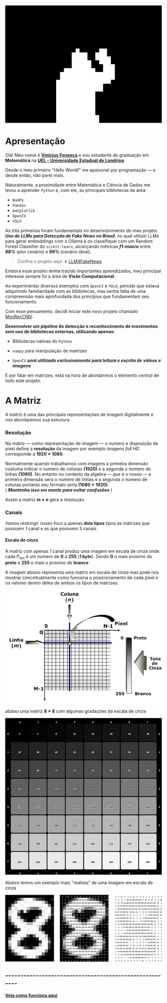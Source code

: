 
![wave](media/image/wave.gif)

# **Apresentação**
Olá! Meu nome é **[Vinícius Fonseca](https://www.linkedin.com/in/vinicius-silva-fonseca/)** e sou estudante de graduação em **Matemática** na **[UEL - Universidade Estadual de Londrina](https://portal.uel.br/conheca-a-uel/)**.  

Desde o meu primeiro "Hello World!" me apaixonei por programação — e desde então, não parei mais.  

Naturalmente, a proximidade entre Matemática e Ciência de Dados me levou a aprender ``Python`` e, com ele, as principais bibliotecas da área:

  - `NumPy`
  - `Pandas`
  - `matplotlib`
  - `OpenCV`
  - `YOLO`

As três primeiras foram fundamentais no desenvolvimento do meu projeto ***Uso de LLMs para Detecção de Fake News no Brasil***, no qual utilizei LLMs para gerar embeddings com o Ollama e os classifiquei com um Random Forest Classifier do `scikit-learn`, alcançando métricas ***f1-macro*** entre ***88%*** (pior cenário) e ***99%*** (cenário ideal).

>Confira o projeto aqui **→** [LLM4FakeNews](https://github.com/Viniks07/LLM4FakeNews)   

Embora esse projeto tenha trazido importantes aprendizados, meu principal interesse sempre foi a área de **Visão Computacional**.  

Ao experimentar diversos exemplos com `OpenCV` e `YOLO`, percebi que estava adquirindo familiaridade com as bibliotecas, mas sentia falta de uma compreensão mais aprofundada dos princípios que fundamentam seu funcionamento.

Com esse pensamento, decidi iniciar este novo projeto chamado [MovRecCNN](https://github.com/Viniks07/MovRecCNN):
  
 **Desenvolver um pipeline de detecção e reconhecimento de movimentos sem uso de bibliotecas externas, utilizando apenas:**

- Bibliotecas nativas do ``Python``

- ``numpy`` para manipulação de matrizes

- ``OpenCV`` ***será utilizado exclusivamente para leitura e escrita de vídeos e imagens***

E por falar em matrizes, está na hora de abordarmos o elemento central de todo este projeto.

# **A Matriz**

A matriz é uma das principais representações de imagem digitalmente e nós abordaremos sua estrutura

### **Resolução**

Na matriz — como representação de imagem — o numero e disposição de pixel define a **resolução** da imagem por exemplo imagens *full HD* corresponde a **${1920\times1080}$**.  

Normalmente quando trabalhamos com imagens a primeira dimensão costuma indicar o numero de colunas **${(1920)}$** e a segunda o numero de linhas **${(1080)}$**. No entanto no contexto da algebra — que é o nosso —  a primeira dimensão sera o numero de linhas e a segunda o numero de colunas portanto seu formato seria **${(1080\times1920)}$**.   
( ***Mantenha isso em mente para evitar confusões*** )

Assim a matriz **${m \times n}$** gera a resolução.


### **Canais**

Vamos restringir nosso foco a apenas **dois tipos** tipos as matrizes que possuem 1 canal e as que possuem 3 canais

#### **Escala de cinza**
A matriz com apenas 1 canal produz uma imagem em escala de cinza onde cada $P_{mn}$ é um numero de **0** a **255** (***1 byte***).
Sendo **0** o mais proximo do **preto** e **255** o mais o proximo de **branco**  

A imagem abaixo representa uma matriz em escala de cinza mas pode nos mostrar conceitualmente como funciona o posicionamento de cada pixel e os valores dentro deles de ambos os tipos de matrizes.

![Representação Matriz](media/image/matrix_representation.png)  



abaixo uma matriz **${8\times8}$** com algumas gradações da escala de cinza


![Escala de cinza](media/image/matrix_grayscale.png)


Abaixo temos um exemplo mais "realista" de uma imagem em escala de cinza 

![Matriz RGB](media/image/gray_matrix.webp)








## -------------------------------------------------------

[**Veja como funciona aqui**](https://viniks07.github.io/MovRecCNN/media/html/simulador_de_pixel.html)
